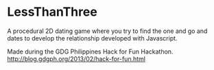 # LessThanThree

A procedural 2D dating game where you try to find the one and go and dates to develop the relationship developed with Javascript.

Made during the GDG Philippines Hack for Fun Hackathon.
http://blog.gdgph.org/2013/02/hack-for-fun.html      
